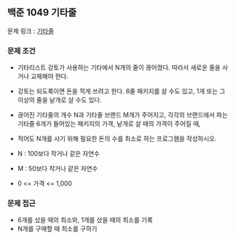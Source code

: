 ## 백준 1049 기타줄

문제 링크 : [기타줄](https://www.acmicpc.net/problem/1049)

### 문제 조건

- 기타리스트 강토가 사용하는 기타에서 N개의 줄이 끊어졌다. 따라서 새로운 줄을 사거나 교체해야 한다.
- 강토는 되도록이면 돈을 적게 쓰려고 한다. 6줄 패키지를 살 수도 있고, 1개 또는 그 이상의 줄을 낱개로 살 수도 있다.
- 끊어진 기타줄의 개수 N과 기타줄 브랜드 M개가 주어지고, 각각의 브랜드에서 파는 기타줄 6개가 들어있는 패키지의 가격, 낱개로 살 때의 가격이 주어질 때,
- 적어도 N개를 사기 위해 필요한 돈의 수를 최소로 하는 프로그램을 작성하시오.

- N : 100보다 작거나 같은 자연수
- M : 50보다 작거나 같은 자연수
- 0 <= 가격 <= 1,000

### 문제 접근

- 6개를 샀을 때의 최소와, 1개를 샀을 때의 최소를 기록
- N개를 구매할 때 최소를 구하기 